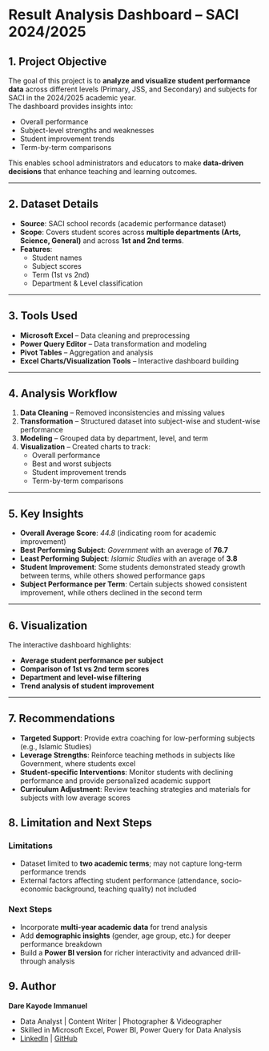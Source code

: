# Result Analysis Dashboard – SACI 2024/2025  

## 1. Project Objective  
The goal of this project is to **analyze and visualize student performance data** across different levels (Primary, JSS, and Secondary) and subjects for SACI in the 2024/2025 academic year.  
The dashboard provides insights into:  
- Overall performance  
- Subject-level strengths and weaknesses  
- Student improvement trends  
- Term-by-term comparisons  

This enables school administrators and educators to make **data-driven decisions** that enhance teaching and learning outcomes.  

---

## 2. Dataset Details  
- **Source**: SACI school records (academic performance dataset)  
- **Scope**: Covers student scores across **multiple departments (Arts, Science, General)** and across **1st and 2nd terms**.  
- **Features**:  
  - Student names  
  - Subject scores  
  - Term (1st vs 2nd)  
  - Department & Level classification  

---

## 3. Tools Used  
- **Microsoft Excel** – Data cleaning and preprocessing  
- **Power Query Editor** – Data transformation and modeling  
- **Pivot Tables** – Aggregation and analysis  
- **Excel Charts/Visualization Tools** – Interactive dashboard building  

---

## 4. Analysis Workflow  
1. **Data Cleaning** – Removed inconsistencies and missing values  
2. **Transformation** – Structured dataset into subject-wise and student-wise performance  
3. **Modeling** – Grouped data by department, level, and term  
4. **Visualization** – Created charts to track:  
   - Overall performance  
   - Best and worst subjects  
   - Student improvement trends  
   - Term-by-term comparisons  

---

## 5. Key Insights  
- **Overall Average Score**: *44.8* (indicating room for academic improvement)  
- **Best Performing Subject**: *Government* with an average of **76.7**  
- **Least Performing Subject**: *Islamic Studies* with an average of **3.8**  
- **Student Improvement**: Some students demonstrated steady growth between terms, while others showed performance gaps  
- **Subject Performance per Term**: Certain subjects showed consistent improvement, while others declined in the second term  

---

## 6. Visualization  
The interactive dashboard highlights:  
- **Average student performance per subject**  
- **Comparison of 1st vs 2nd term scores**  
- **Department and level-wise filtering**  
- **Trend analysis of student improvement**  

---

## 7. Recommendations  
- **Targeted Support**: Provide extra coaching for low-performing subjects (e.g., Islamic Studies)  
- **Leverage Strengths**: Reinforce teaching methods in subjects like Government, where students excel  
- **Student-specific Interventions**: Monitor students with declining performance and provide personalized academic support  
- **Curriculum Adjustment**: Review teaching strategies and materials for subjects with low average scores  
## 8. Limitation and Next Steps  

### Limitations  
- Dataset limited to **two academic terms**; may not capture long-term performance trends  
- External factors affecting student performance (attendance, socio-economic background, teaching quality) not included  

### Next Steps  
- Incorporate **multi-year academic data** for trend analysis  
- Add **demographic insights** (gender, age group, etc.) for deeper performance breakdown  
- Build a **Power BI version** for richer interactivity and advanced drill-through analysis  

## 9. Author  
**Dare Kayode Immanuel**  
- Data Analyst | Content Writer | Photographer & Videographer  
- Skilled in Microsoft Excel, Power BI, Power Query for Data Analysis  
- [LinkedIn](https://www.linkedin.com/in/kayodeimmanuel) | [GitHub](https://github.com/Immanuel300)  

